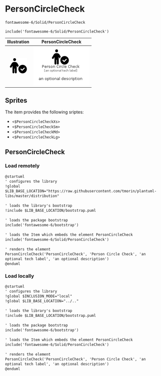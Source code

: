 # PersonCircleCheck


```text
fontawesome-6/Solid/PersonCircleCheck
```

```text
include('fontawesome-6/Solid/PersonCircleCheck')
```



| Illustration | PersonCircleCheck |
| :---: | :---: |
| ![illustration for Illustration](../../fontawesome-6/Solid/PersonCircleCheck.png) | ![illustration for PersonCircleCheck](../../fontawesome-6/Solid/PersonCircleCheck.Local.png) |



## Sprites
The item provides the following sriptes:

- `<$PersonCircleCheckXs>`
- `<$PersonCircleCheckSm>`
- `<$PersonCircleCheckMd>`
- `<$PersonCircleCheckLg>`





## PersonCircleCheck

### Load remotely
```plantuml
@startuml
' configures the library
!global $LIB_BASE_LOCATION="https://raw.githubusercontent.com/tmorin/plantuml-libs/master/distribution"

' loads the library's bootstrap
!include $LIB_BASE_LOCATION/bootstrap.puml

' loads the package bootstrap
include('fontawesome-6/bootstrap')

' loads the Item which embeds the element PersonCircleCheck
include('fontawesome-6/Solid/PersonCircleCheck')

' renders the element
PersonCircleCheck('PersonCircleCheck', 'Person Circle Check', 'an optional tech label', 'an optional description')
@enduml
```

### Load locally
```plantuml
@startuml
' configures the library
!global $INCLUSION_MODE="local"
!global $LIB_BASE_LOCATION="../.."

' loads the library's bootstrap
!include $LIB_BASE_LOCATION/bootstrap.puml

' loads the package bootstrap
include('fontawesome-6/bootstrap')

' loads the Item which embeds the element PersonCircleCheck
include('fontawesome-6/Solid/PersonCircleCheck')

' renders the element
PersonCircleCheck('PersonCircleCheck', 'Person Circle Check', 'an optional tech label', 'an optional description')
@enduml
```

